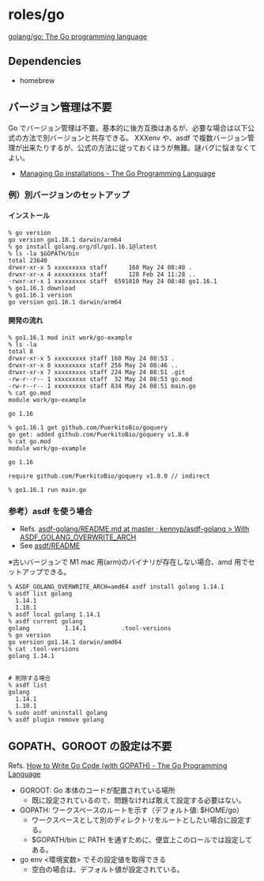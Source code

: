 # roles/go
[golang/go: The Go programming language](https://github.com/golang/go)



## Dependencies
- homebrew



## バージョン管理は不要
Go でバージョン管理は不要。基本的に後方互換はあるが、必要な場合は以下公式の方法で別バージョンと共存できる。
XXXenv や、asdf で複数バージョン管理が出来たりするが、公式の方法に従っておくほうが無難。謎バグに悩まなくてよい。

- [Managing Go installations - The Go Programming Language](https://golang.org/doc/manage-install#installing-multiple)


### 例）別バージョンのセットアップ
#### インストール
```
% go version
go version go1.18.1 darwin/arm64
% go install golang.org/dl/go1.16.1@latest
% ls -la $GOPATH/bin
total 23640
drwxr-xr-x 5 xxxxxxxxx staff      160 May 24 08:48 .
drwxr-xr-x 4 xxxxxxxxx staff      128 Feb 24 11:28 ..
-rwxr-xr-x 1 xxxxxxxxx staff  6591810 May 24 08:48 go1.16.1
% go1.16.1 download
% go1.16.1 version
go version go1.16.1 darwin/arm64
```

#### 開発の流れ
```
% go1.16.1 mod init work/go-example
% ls -la
total 8
drwxr-xr-x 5 xxxxxxxxx staff 160 May 24 08:53 .
drwxr-xr-x 8 xxxxxxxxx staff 256 May 24 08:46 ..
drwxr-xr-x 7 xxxxxxxxx staff 224 May 24 08:51 .git
-rw-r--r-- 1 xxxxxxxxx staff  32 May 24 08:53 go.mod
-rw-r--r-- 1 xxxxxxxxx staff 834 May 24 08:51 main.go
% cat go.mod 
module work/go-example

go 1.16

% go1.16.1 get github.com/PuerkitoBio/goquery 
go get: added github.com/PuerkitoBio/goquery v1.8.0
% cat go.mod 
module work/go-example

go 1.16

require github.com/PuerkitoBio/goquery v1.8.0 // indirect

% go1.16.1 run main.go 
```


### 参考）asdf を使う場合
- Refs. [asdf-golang/README.md at master · kennyp/asdf-golang > With ASDF_GOLANG_OVERWRITE_ARCH](https://github.com/kennyp/asdf-golang/blob/master/README.md#with-asdf_golang_overwrite_arch)
- See [asdf/README](../asdf/README.md)

※古いバージョンで M1 mac 用(arm)のバイナリが存在しない場合、amd 用でセットアップできる。

```
% ASDF_GOLANG_OVERWRITE_ARCH=amd64 asdf install golang 1.14.1
% asdf list golang
  1.14.1
  1.18.1
% asdf local golang 1.14.1
% asdf current golang
golang          1.14.1          .tool-versions
% go version
go version go1.14.1 darwin/amd64
% cat .tool-versions 
golang 1.14.1


# 削除する場合
% asdf list                 
golang
  1.14.1
  1.18.1
% sudo asdf uninstall golang
% asdf plugin remove golang
```



## GOPATH、GOROOT の設定は不要
Refs. [How to Write Go Code (with GOPATH) - The Go Programming Language](https://go.dev/doc/gopath_code#GOPATH)

- GOROOT: Go 本体のコードが配置されている場所
  - 既に設定されているので、問題なければ敢えて設定する必要はない。
- GOPATH: ワークスペースのルートを示す（デフォルト値: $HOME/go）
  - ワークスペースとして別のディレクトリをルートとしたい場合に設定する。
  - $GOPATH/bin に PATH を通すために、便宜上このロールでは設定してある。
- go env <環境変数> でその設定値を取得できる
  - 空白の場合は、デフォルト値が設定されている。


